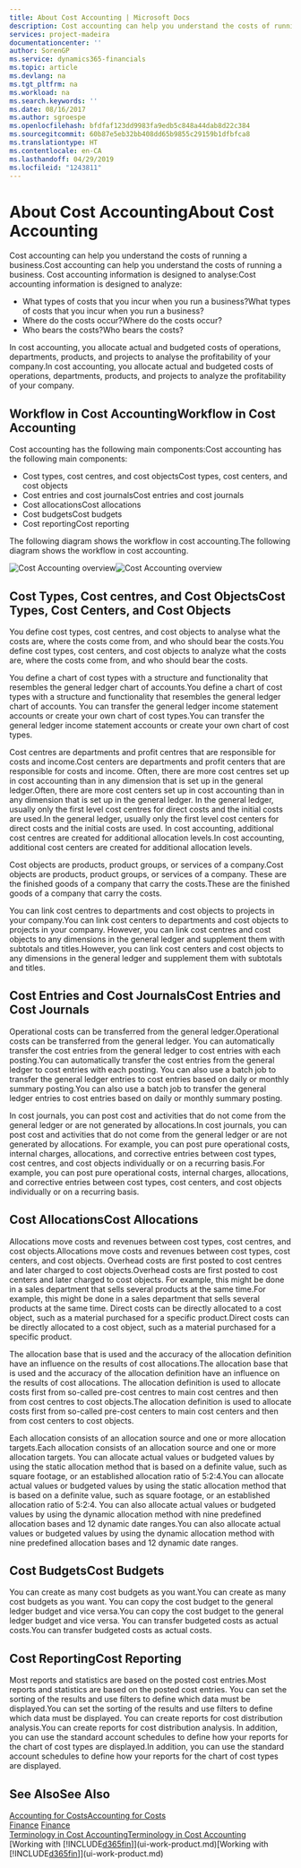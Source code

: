 ```yaml
---
title: About Cost Accounting | Microsoft Docs
description: Cost accounting can help you understand the costs of running a business.
services: project-madeira
documentationcenter: ''
author: SorenGP
ms.service: dynamics365-financials
ms.topic: article
ms.devlang: na
ms.tgt_pltfrm: na
ms.workload: na
ms.search.keywords: ''
ms.date: 08/16/2017
ms.author: sgroespe
ms.openlocfilehash: bfdfaf123dd9983fa9edb5c848a44dab8d22c384
ms.sourcegitcommit: 60b87e5eb32bb408dd65b9855c29159b1dfbfca8
ms.translationtype: HT
ms.contentlocale: en-CA
ms.lasthandoff: 04/29/2019
ms.locfileid: "1243811"
---
```

# <a name="about-cost-accounting"></a><span data-ttu-id="0123c-103">About Cost Accounting</span><span class="sxs-lookup"><span data-stu-id="0123c-103">About Cost Accounting</span></span>
<span data-ttu-id="0123c-104">Cost accounting can help you understand the costs of running a business.</span><span class="sxs-lookup"><span data-stu-id="0123c-104">Cost accounting can help you understand the costs of running a business.</span></span> <span data-ttu-id="0123c-105">Cost accounting information is designed to analyse:</span><span class="sxs-lookup"><span data-stu-id="0123c-105">Cost accounting information is designed to analyze:</span></span>  

-   <span data-ttu-id="0123c-106">What types of costs that you incur when you run a business?</span><span class="sxs-lookup"><span data-stu-id="0123c-106">What types of costs that you incur when you run a business?</span></span>  
-   <span data-ttu-id="0123c-107">Where do the costs occur?</span><span class="sxs-lookup"><span data-stu-id="0123c-107">Where do the costs occur?</span></span>  
-   <span data-ttu-id="0123c-108">Who bears the costs?</span><span class="sxs-lookup"><span data-stu-id="0123c-108">Who bears the costs?</span></span>  

<span data-ttu-id="0123c-109">In cost accounting, you allocate actual and budgeted costs of operations, departments, products, and projects to analyse the profitability of your company.</span><span class="sxs-lookup"><span data-stu-id="0123c-109">In cost accounting, you allocate actual and budgeted costs of operations, departments, products, and projects to analyze the profitability of your company.</span></span>  

## <a name="workflow-in-cost-accounting"></a><span data-ttu-id="0123c-110">Workflow in Cost Accounting</span><span class="sxs-lookup"><span data-stu-id="0123c-110">Workflow in Cost Accounting</span></span>  
<span data-ttu-id="0123c-111">Cost accounting has the following main components:</span><span class="sxs-lookup"><span data-stu-id="0123c-111">Cost accounting has the following main components:</span></span>  

-   <span data-ttu-id="0123c-112">Cost types, cost centres, and cost objects</span><span class="sxs-lookup"><span data-stu-id="0123c-112">Cost types, cost centers, and cost objects</span></span>  
-   <span data-ttu-id="0123c-113">Cost entries and cost journals</span><span class="sxs-lookup"><span data-stu-id="0123c-113">Cost entries and cost journals</span></span>  
-   <span data-ttu-id="0123c-114">Cost allocations</span><span class="sxs-lookup"><span data-stu-id="0123c-114">Cost allocations</span></span>  
-   <span data-ttu-id="0123c-115">Cost budgets</span><span class="sxs-lookup"><span data-stu-id="0123c-115">Cost budgets</span></span>
-   <span data-ttu-id="0123c-116">Cost reporting</span><span class="sxs-lookup"><span data-stu-id="0123c-116">Cost reporting</span></span>  

<span data-ttu-id="0123c-117">The following diagram shows the workflow in cost accounting.</span><span class="sxs-lookup"><span data-stu-id="0123c-117">The following diagram shows the workflow in cost accounting.</span></span>  

<span data-ttu-id="0123c-118">![Cost Accounting overview](media/costaccountingoverview.png "CostAccountingOverview")</span><span class="sxs-lookup"><span data-stu-id="0123c-118">![Cost Accounting overview](media/costaccountingoverview.png "CostAccountingOverview")</span></span>  

## <a name="cost-types-cost-centers-and-cost-objects"></a><span data-ttu-id="0123c-119">Cost Types, Cost centres, and Cost Objects</span><span class="sxs-lookup"><span data-stu-id="0123c-119">Cost Types, Cost Centers, and Cost Objects</span></span>  
<span data-ttu-id="0123c-120">You define cost types, cost centres, and cost objects to analyse what the costs are, where the costs come from, and who should bear the costs.</span><span class="sxs-lookup"><span data-stu-id="0123c-120">You define cost types, cost centers, and cost objects to analyze what the costs are, where the costs come from, and who should bear the costs.</span></span>  

<span data-ttu-id="0123c-121">You define a chart of cost types with a structure and functionality that resembles the general ledger chart of accounts.</span><span class="sxs-lookup"><span data-stu-id="0123c-121">You define a chart of cost types with a structure and functionality that resembles the general ledger chart of accounts.</span></span> <span data-ttu-id="0123c-122">You can transfer the general ledger income statement accounts or create your own chart of cost types.</span><span class="sxs-lookup"><span data-stu-id="0123c-122">You can transfer the general ledger income statement accounts or create your own chart of cost types.</span></span>  

<span data-ttu-id="0123c-123">Cost centres are departments and profit centres that are responsible for costs and income.</span><span class="sxs-lookup"><span data-stu-id="0123c-123">Cost centers are departments and profit centers that are responsible for costs and income.</span></span> <span data-ttu-id="0123c-124">Often, there are more cost centres set up in cost accounting than in any dimension that is set up in the general ledger.</span><span class="sxs-lookup"><span data-stu-id="0123c-124">Often, there are more cost centers set up in cost accounting than in any dimension that is set up in the general ledger.</span></span> <span data-ttu-id="0123c-125">In the general ledger, usually only the first level cost centres for direct costs and the initial costs are used.</span><span class="sxs-lookup"><span data-stu-id="0123c-125">In the general ledger, usually only the first level cost centers for direct costs and the initial costs are used.</span></span> <span data-ttu-id="0123c-126">In cost accounting, additional cost centres are created for additional allocation levels.</span><span class="sxs-lookup"><span data-stu-id="0123c-126">In cost accounting, additional cost centers are created for additional allocation levels.</span></span>  

<span data-ttu-id="0123c-127">Cost objects are products, product groups, or services of a company.</span><span class="sxs-lookup"><span data-stu-id="0123c-127">Cost objects are products, product groups, or services of a company.</span></span> <span data-ttu-id="0123c-128">These are the finished goods of a company that carry the costs.</span><span class="sxs-lookup"><span data-stu-id="0123c-128">These are the finished goods of a company that carry the costs.</span></span>  

<span data-ttu-id="0123c-129">You can link cost centres to departments and cost objects to projects in your company.</span><span class="sxs-lookup"><span data-stu-id="0123c-129">You can link cost centers to departments and cost objects to projects in your company.</span></span> <span data-ttu-id="0123c-130">However, you can link cost centres and cost objects to any dimensions in the general ledger and supplement them with subtotals and titles.</span><span class="sxs-lookup"><span data-stu-id="0123c-130">However, you can link cost centers and cost objects to any dimensions in the general ledger and supplement them with subtotals and titles.</span></span>  

## <a name="cost-entries-and-cost-journals"></a><span data-ttu-id="0123c-131">Cost Entries and Cost Journals</span><span class="sxs-lookup"><span data-stu-id="0123c-131">Cost Entries and Cost Journals</span></span>  
<span data-ttu-id="0123c-132">Operational costs can be transferred from the general ledger.</span><span class="sxs-lookup"><span data-stu-id="0123c-132">Operational costs can be transferred from the general ledger.</span></span> <span data-ttu-id="0123c-133">You can automatically transfer the cost entries from the general ledger to cost entries with each posting.</span><span class="sxs-lookup"><span data-stu-id="0123c-133">You can automatically transfer the cost entries from the general ledger to cost entries with each posting.</span></span> <span data-ttu-id="0123c-134">You can also use a batch job to transfer the general ledger entries to cost entries based on daily or monthly summary posting.</span><span class="sxs-lookup"><span data-stu-id="0123c-134">You can also use a batch job to transfer the general ledger entries to cost entries based on daily or monthly summary posting.</span></span>  

<span data-ttu-id="0123c-135">In cost journals, you can post cost and activities that do not come from the general ledger or are not generated by allocations.</span><span class="sxs-lookup"><span data-stu-id="0123c-135">In cost journals, you can post cost and activities that do not come from the general ledger or are not generated by allocations.</span></span> <span data-ttu-id="0123c-136">For example, you can post pure operational costs, internal charges, allocations, and corrective entries between cost types, cost centres, and cost objects individually or on a recurring basis.</span><span class="sxs-lookup"><span data-stu-id="0123c-136">For example, you can post pure operational costs, internal charges, allocations, and corrective entries between cost types, cost centers, and cost objects individually or on a recurring basis.</span></span>  

## <a name="cost-allocations"></a><span data-ttu-id="0123c-137">Cost Allocations</span><span class="sxs-lookup"><span data-stu-id="0123c-137">Cost Allocations</span></span>  
<span data-ttu-id="0123c-138">Allocations move costs and revenues between cost types, cost centres, and cost objects.</span><span class="sxs-lookup"><span data-stu-id="0123c-138">Allocations move costs and revenues between cost types, cost centers, and cost objects.</span></span> <span data-ttu-id="0123c-139">Overhead costs are first posted to cost centres and later charged to cost objects.</span><span class="sxs-lookup"><span data-stu-id="0123c-139">Overhead costs are first posted to cost centers and later charged to cost objects.</span></span> <span data-ttu-id="0123c-140">For example, this might be done in a sales department that sells several products at the same time.</span><span class="sxs-lookup"><span data-stu-id="0123c-140">For example, this might be done in a sales department that sells several products at the same time.</span></span> <span data-ttu-id="0123c-141">Direct costs can be directly allocated to a cost object, such as a material purchased for a specific product.</span><span class="sxs-lookup"><span data-stu-id="0123c-141">Direct costs can be directly allocated to a cost object, such as a material purchased for a specific product.</span></span>  

<span data-ttu-id="0123c-142">The allocation base that is used and the accuracy of the allocation definition have an influence on the results of cost allocations.</span><span class="sxs-lookup"><span data-stu-id="0123c-142">The allocation base that is used and the accuracy of the allocation definition have an influence on the results of cost allocations.</span></span> <span data-ttu-id="0123c-143">The allocation definition is used to allocate costs first from so-called pre-cost centres to main cost centres and then from cost centres to cost objects.</span><span class="sxs-lookup"><span data-stu-id="0123c-143">The allocation definition is used to allocate costs first from so-called pre-cost centers to main cost centers and then from cost centers to cost objects.</span></span>  

<span data-ttu-id="0123c-144">Each allocation consists of an allocation source and one or more allocation targets.</span><span class="sxs-lookup"><span data-stu-id="0123c-144">Each allocation consists of an allocation source and one or more allocation targets.</span></span> <span data-ttu-id="0123c-145">You can allocate actual values or budgeted values by using the static allocation method that is based on a definite value, such as square footage, or an established allocation ratio of 5:2:4.</span><span class="sxs-lookup"><span data-stu-id="0123c-145">You can allocate actual values or budgeted values by using the static allocation method that is based on a definite value, such as square footage, or an established allocation ratio of 5:2:4.</span></span> <span data-ttu-id="0123c-146">You can also allocate actual values or budgeted values by using the dynamic allocation method with nine predefined allocation bases and 12 dynamic date ranges.</span><span class="sxs-lookup"><span data-stu-id="0123c-146">You can also allocate actual values or budgeted values by using the dynamic allocation method with nine predefined allocation bases and 12 dynamic date ranges.</span></span>  

## <a name="cost-budgets"></a><span data-ttu-id="0123c-147">Cost Budgets</span><span class="sxs-lookup"><span data-stu-id="0123c-147">Cost Budgets</span></span>  
<span data-ttu-id="0123c-148">You can create as many cost budgets as you want.</span><span class="sxs-lookup"><span data-stu-id="0123c-148">You can create as many cost budgets as you want.</span></span> <span data-ttu-id="0123c-149">You can copy the cost budget to the general ledger budget and vice versa.</span><span class="sxs-lookup"><span data-stu-id="0123c-149">You can copy the cost budget to the general ledger budget and vice versa.</span></span> <span data-ttu-id="0123c-150">You can transfer budgeted costs as actual costs.</span><span class="sxs-lookup"><span data-stu-id="0123c-150">You can transfer budgeted costs as actual costs.</span></span>  

## <a name="cost-reporting"></a><span data-ttu-id="0123c-151">Cost Reporting</span><span class="sxs-lookup"><span data-stu-id="0123c-151">Cost Reporting</span></span>  
<span data-ttu-id="0123c-152">Most reports and statistics are based on the posted cost entries.</span><span class="sxs-lookup"><span data-stu-id="0123c-152">Most reports and statistics are based on the posted cost entries.</span></span> <span data-ttu-id="0123c-153">You can set the sorting of the results and use filters to define which data must be displayed.</span><span class="sxs-lookup"><span data-stu-id="0123c-153">You can set the sorting of the results and use filters to define which data must be displayed.</span></span> <span data-ttu-id="0123c-154">You can create reports for cost distribution analysis.</span><span class="sxs-lookup"><span data-stu-id="0123c-154">You can create reports for cost distribution analysis.</span></span> <span data-ttu-id="0123c-155">In addition, you can use the standard account schedules to define how your reports for the chart of cost types are displayed.</span><span class="sxs-lookup"><span data-stu-id="0123c-155">In addition, you can use the standard account schedules to define how your reports for the chart of cost types are displayed.</span></span>  

## <a name="see-also"></a><span data-ttu-id="0123c-156">See Also</span><span class="sxs-lookup"><span data-stu-id="0123c-156">See Also</span></span>  
 [<span data-ttu-id="0123c-157">Accounting for Costs</span><span class="sxs-lookup"><span data-stu-id="0123c-157">Accounting for Costs</span></span>](finance-manage-cost-accounting.md)  
 <span data-ttu-id="0123c-158">[Finance](finance.md) </span><span class="sxs-lookup"><span data-stu-id="0123c-158">[Finance](finance.md) </span></span>  
 [<span data-ttu-id="0123c-159">Terminology in Cost Accounting</span><span class="sxs-lookup"><span data-stu-id="0123c-159">Terminology in Cost Accounting</span></span>](finance-terminology-in-cost-accounting.md)  
 <span data-ttu-id="0123c-160">[Working with [!INCLUDE[d365fin](includes/d365fin_md.md)]](ui-work-product.md)</span><span class="sxs-lookup"><span data-stu-id="0123c-160">[Working with [!INCLUDE[d365fin](includes/d365fin_md.md)]](ui-work-product.md)</span></span>
